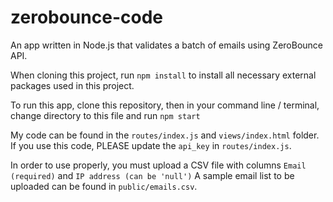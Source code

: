 # zerobounce-code

An app written in Node.js that validates a batch of emails using ZeroBounce API. 

When cloning this project, run ```npm install``` to install all necessary external packages used in this project.

To run this app, clone this repository, then in your command line / terminal, change directory to this file and run ```npm start```

My code can be found in the ```routes/index.js``` and ```views/index.html``` folder. If you use this code, PLEASE update the ```api_key``` in ```routes/index.js```.

In order to use properly, you must upload a CSV file with columns ```Email (required)``` and ```IP address (can be 'null')``` A sample email list to be uploaded can be found in ```public/emails.csv```.
